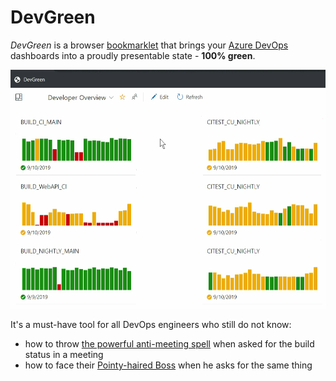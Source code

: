 # DevGreen

*DevGreen* is a browser [bookmarklet](https://en.wikipedia.org/wiki/Bookmarklet) that brings your [Azure DevOps](https://azure.microsoft.com/en-us/services/devops/) dashboards into a proudly presentable state - **100% green**.

<p align="center">
    <img src="devgreen-in-action.gif" alt="DevGreen in Action" style="max-width:100%;">
</p>

It's a must-have tool for all DevOps engineers who still do not know:

- how to throw [the powerful anti-meeting spell](https://dilbert.com/strip/2007-09-09) when asked for the build status in a meeting
- how to face their [Pointy-haired Boss](https://en.wikipedia.org/wiki/Pointy-haired_Boss) when he asks for the same thing